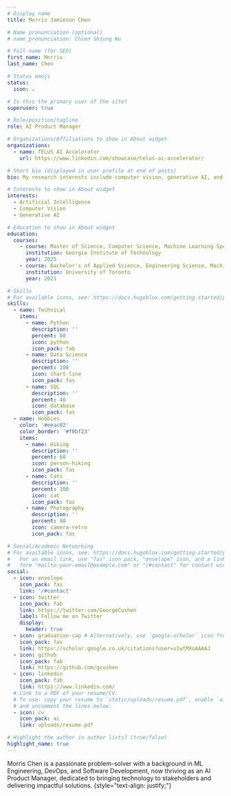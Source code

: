 ```yaml
---
# Display name
title: Morris Jamieson CHen

# Name pronunciation (optional)
# name_pronunciation: Chien Shiung Wu

# Full name (for SEO)
first_name: Morris
last_name: Chen

# Status emoji
status:
  icon: ☕️

# Is this the primary user of the site?
superuser: true

# Role/position/tagline
role: AI Product Manager

# Organizations/Affiliations to show in About widget
organizations:
  - name: TELUS AI Accelerator
    url: https://www.linkedin.com/showcase/telus-ai-accelerator/

# Short bio (displayed in user profile at end of posts)
bio: My research interests include computer vision, generative AI, and all things machine learning.

# Interests to show in About widget
interests:
  - Artificial Intelligence
  - Computer Vision
  - Generative AI

# Education to show in About widget
education:
  courses:
    - course: Master of Science, Computer Science, Machine Learning Specialization
      institution: Georgia Institute of Technology
      year: 2025
    - course: Bachelor's of Applied Science, Engineering Science, Machine Intelligence Option
      institution: University of Toronto
      year: 2021

# Skills
# For available icons, see: https://docs.hugoblox.com/getting-started/page-builder/#icons
skills:
  - name: Technical
    items:
      - name: Python
        description: ''
        percent: 80
        icon: python
        icon_pack: fab
      - name: Data Science
        description: ''
        percent: 100
        icon: chart-line
        icon_pack: fas
      - name: SQL
        description: ''
        percent: 40
        icon: database
        icon_pack: fas
  - name: Hobbies
    color: '#eeac02'
    color_border: '#f0bf23'
    items:
      - name: Hiking
        description: ''
        percent: 60
        icon: person-hiking
        icon_pack: fas
      - name: Cats
        description: ''
        percent: 100
        icon: cat
        icon_pack: fas
      - name: Photography
        description: ''
        percent: 80
        icon: camera-retro
        icon_pack: fas

# Social/Academic Networking
# For available icons, see: https://docs.hugoblox.com/getting-started/page-builder/#icons
#   For an email link, use "fas" icon pack, "envelope" icon, and a link in the
#   form "mailto:your-email@example.com" or "/#contact" for contact widget.
social:
  - icon: envelope
    icon_pack: fas
    link: '/#contact'
  - icon: twitter
    icon_pack: fab
    link: https://twitter.com/GeorgeCushen
    label: Follow me on Twitter
    display:
      header: true
  - icon: graduation-cap # Alternatively, use `google-scholar` icon from `ai` icon pack
    icon_pack: fas
    link: https://scholar.google.co.uk/citations?user=sIwtMXoAAAAJ
  - icon: github
    icon_pack: fab
    link: https://github.com/gcushen
  - icon: linkedin
    icon_pack: fab
    link: https://www.linkedin.com/
  # Link to a PDF of your resume/CV.
  # To use: copy your resume to `static/uploads/resume.pdf`, enable `ai` icons in `params.yaml`,
  # and uncomment the lines below.
  - icon: cv
    icon_pack: ai
    link: uploads/resume.pdf

# Highlight the author in author lists? (true/false)
highlight_name: true
---
```


Morris Chen is a passionate problem-solver with a background in ML Engineering, DevOps, and Software Development, now thriving
as an AI Product Manager, dedicated to bringing technology to stakeholders and delivering impactful solutions.
{style="text-align: justify;"}
